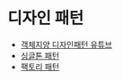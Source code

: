 # 디자인 패턴


* [객체지양 디자인패턴 유튜브](https://www.youtube.com/watch?v=lJES5TQTTWE)
* [싱글톤 패턴](https://woowacourse.github.io/javable/post/2020-11-07-singleton/)
* [팩토리 패턴](https://jdm.kr/blog/180)
